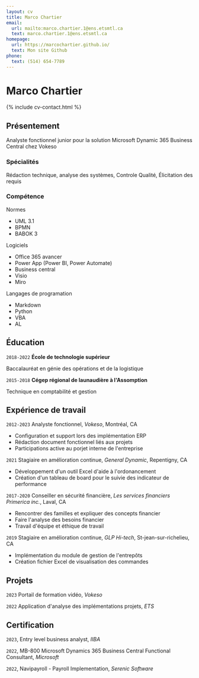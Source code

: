```yaml
---
layout: cv
title: Marco Chartier
email:
  url: mailto:marco.chartier.1@ens.etsmtl.ca
  text: marco.chartier.1@ens.etsmtl.ca
homepage:
  url: https://marcochartier.github.io/
  text: Mon site Github
phone:
  text: (514) 654-7789
---
```


# Marco **Chartier**

<!--
include contact information from the front matter
Supported arguments:
    - homepage: url, text
    - phone : text
    - email
-->

{% include cv-contact.html %}

## Présentement

Analyste fonctionnel junior pour la solution Microsoft Dynamic 365 Business Central chez Vokeso

### Spécialités

Rédaction technique, analyse des systèmes, Controle Qualité, Élicitation des requis


### Compétence

Normes
- UML 3.1
- BPMN 
- BABOK 3 

Logiciels
- Office 365 avancer
- Power App (Power BI, Power Automate)
- Business central
- Visio
- Miro

Langages de programation
- Markdown
- Python
- VBA
- AL


## Éducation

`2018-2022`
__École de technologie supérieur__

Baccalauréat en génie des opérations et de la logistique

`2015-2018`
__Cégep régional de launaudière à l'Assomption__

Technique en comptabilité et gestion



## Expérience de travail

`2012-2023`
Analyste fonctionnel, *Vokeso*, Montréal, CA
- Configuration et support lors des implémentation ERP
- Rédaction document fonctionnel liés aux projets
- Participations active au porjet interne de l'entreprise

`2021`
Stagiaire en amélioration continue, *General Dynamic*, Repentigny, CA
- Développement d'un outil Excel d'aide à l'ordonancement
- Création d'un tableau de board pour le suivie des indicateur de performance

`2017-2020`
Conseiller en sécurité financière, *Les services financiers Primerica inc.*, Laval, CA
- Rencontrer des familles et expliquer des concepts financier
- Faire l'analyse des besoins financier
- Travail d'équipe et éthique de travail

`2019`
Stagiaire en amélioration continue, *GLP Hi-tech*, St-jean-sur-richelieu, CA
- Implémentation du module de gestion de l'entrepôts
- Création fichier Excel de visualisation des commandes


## Projets

`2023`
Portail de formation vidéo, *Vokeso*

`2022`
Application d'analyse des implémentations projets, *ETS*

## Certification

`2023`, Entry level business analyst, *IIBA*

`2022`, MB-800 Microsoft Dynamics 365 Business Central Functional Consultant, *Microsoft*

`2022`, Navipayroll - Payroll Implementation, *Serenic Software*



<!-- ### Footer

Dernière mise à jour: Septembre 2023 -->
